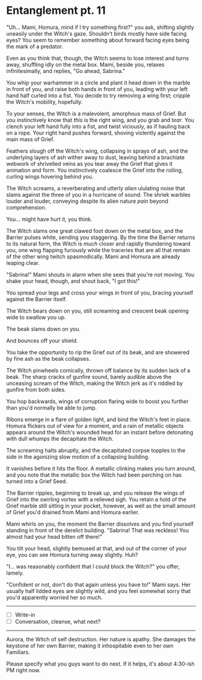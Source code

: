 # Entanglement pt. 11

"Uh... Mami, Homura, mind if I try something first?" you ask, shifting slightly uneasily under the Witch's gaze. Shouldn't birds mostly have side facing eyes? You seem to remember something about forward facing eyes being the mark of a predator.

Even as you think that, though, the Witch seems to lose interest and turns away, shuffling idly on the metal box. Mami, beside you, relaxes infinitesimally, and replies, "Go ahead, Sabrina."

You whip your warhammer in a circle and plant it head down in the marble in front of you, and raise both hands in front of you, leading with your left hand half curled into a fist. You decide to try removing a wing first; cripple the Witch's mobility, hopefully.

To your senses, the Witch is a malevolent, amorphous mass of Grief. But you instinctively know that *this* is the right wing, and you grab and *tear*. You clench your left hand fully into a fist, and twist viciously, as if hauling back on a rope. Your right hand pushes forward, shoving violently against the main mass of Grief.

Feathers slough off the Witch's wing, collapsing in sprays of ash, and the underlying layers of ash wither away to dust, leaving behind a brachiate webwork of shrivelled veins as you tear away the Grief that gives it animation and form. You instinctively coalesce the Grief into the roiling, curling wings hovering behind you.

The Witch screams, a reverberating and utterly *alien* ululating noise that slams against the three of you in a hurricane of sound. The shriek warbles louder and louder, conveying despite its alien nature *pain* beyond comprehension.

You... might have hurt it, you think.

The Witch slams one great clawed foot down on the metal box, and the Barrier pulses white, sending you staggering. By the time the Barrier returns to its natural form, the Witch is *much* closer and rapidly thundering toward you, one wing flapping furiously while the traceries that are all that remain of the other wing twitch spasmodically. Mami and Homura are already leaping clear.

"Sabrina!" Mami shouts in alarm when she sees that you're not moving. You shake your head, though, and shout back, "I got this!"

You spread your legs and cross your wings in front of you, bracing yourself against the Barrier itself.

The Witch bears down on you, still screaming and crescent beak opening wide to swallow you up.

The beak slams down on you.

And bounces off your shield.

You take the opportunity to rip the Grief out of its beak, and are showered by fine ash as the beak collapses.

The Witch pinwheels comically, thrown off balance by its sudden lack of a beak. The sharp cracks of gunfire sound, barely audible above the unceasing scream of the Witch, making the Witch jerk as it's riddled by gunfire from both sides.

You hop backwards, wings of corruption flaring wide to boost you further than you'd normally be able to jump.

Ribons emerge in a flare of golden light, and bind the Witch's feet in place. Homura flickers out of view for a moment, and a rain of metallic objects appears around the Witch's wounded head for an instant before detonating with dull whumps the decapitate the Witch.

The screaming halts abruptly, and the decapitated corpse topples to the side in the agonizing slow motion of a collapsing building.

It vanishes before it hits the floor. A metallic clinking makes you turn around, and you note that the metallic box the Witch had been perching on has turned into a Grief Seed.

The Barrier ripples, beginning to break up, and you release the wings of Grief into the swirling vortex with a relieved sigh. You retain a hold of the Grief marble still sitting in your pocket, however, as well as the small amount of Grief you'd drained from Mami and Homura earlier.

Mami whirls on you, the moment the Barrier dissolves and you find yourself standing in front of the derelict building. "Sabrina! That was reckless! You almost had your head bitten off there!"

You tilt your head, slightly bemused at that, and out of the corner of your eye, you can see Homura turning away slightly. Huh?

"I... was reasonably confident that I could block the Witch?" you offer, lamely.

"Confident or not, don't do that again unless you have to!" Mami says. Her usually half lidded eyes are slightly wild, and you feel somewhat sorry that you'd apparently worried her so much.

---

- [ ] Write-in
- [ ] Conversation, cleanse, what next?

---

Aurora, the Witch of self destruction. Her nature is apathy. She damages the keystone of her own Barrier, making it inhospitable even to her own Familiars.

Please specify what you guys want to do next. If it helps, it's about 4:30-ish PM right now.
